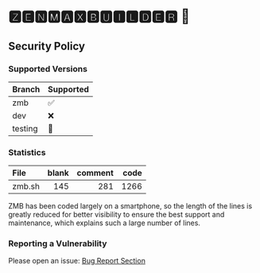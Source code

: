 # 🆉🅴🅽🅼🅰🆇🅱🆄🅸🅻🅳🅴🆁 📲

## Security Policy

### Supported Versions

| Branch  | Supported             |
| ------- | --------------------- |
| zmb     | :white_check_mark:    |
| dev     | :x:                   |
| testing | :construction_worker: |

### Statistics

| File   | blank | comment | code |
| :----- | ----: | ------: | ---: |
| zmb.sh |   145 |     281 | 1266 |

ZMB has been coded largely on a smartphone, so the length of the lines is greatly reduced for better visibility to ensure the best support and maintenance, which explains such a large number of lines.

### Reporting a Vulnerability

Please open an issue: [Bug Report Section](https://github.com/grm34/ZenMaxBuilder/issues/new/choose)

